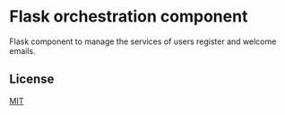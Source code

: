 # Flask orchestration component

Flask component to manage the services of users register and welcome emails.

## License

[MIT](https://choosealicense.com/licenses/mit/)
